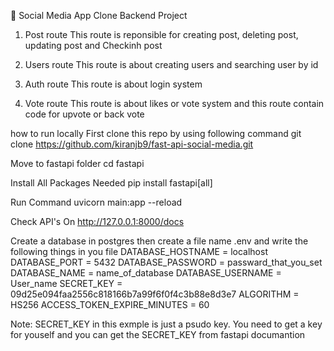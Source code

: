 🚀 Social Media App Clone Backend Project

1) Post route
This route is reponsible for creating post, deleting post, updating post and Checkinh post

2) Users route
This route is about creating users and searching user by id

3) Auth route
This route is about login system

4) Vote route
This route is about likes or vote system and this route contain code for upvote or back vote

how to run locally
First clone this repo by using following command
git clone https://github.com/kiranjb9/fast-api-social-media.git

Move to fastapi folder 
cd fastapi

Install All Packages Needed
pip install fastapi[all]

Run Command
uvicorn main:app --reload

Check API's On
http://127.0.0.1:8000/docs 

Create a database in postgres then create a file name .env and write the following things in you file
DATABASE_HOSTNAME = localhost
DATABASE_PORT = 5432
DATABASE_PASSWORD = passward_that_you_set
DATABASE_NAME = name_of_database
DATABASE_USERNAME = User_name
SECRET_KEY = 09d25e094faa2556c818166b7a99f6f0f4c3b88e8d3e7 
ALGORITHM = HS256
ACCESS_TOKEN_EXPIRE_MINUTES = 60

Note: SECRET_KEY in this exmple is just a psudo key. You need to get a key for youself and you can get the SECRET_KEY from fastapi documantion
